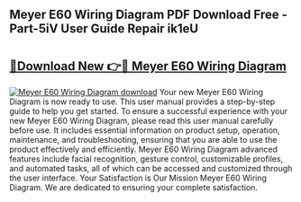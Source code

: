 ## Meyer E60 Wiring Diagram PDF Download Free - Part-5iV User Guide Repair ik1eU

# <h2><a href="http://dft4k7.blite.top/?on=Meyer+E60+Wiring+Diagram">🔗Download New 👉🔴 Meyer E60 Wiring Diagram</a></h2>

[![Meyer E60 Wiring Diagram download](https://i.imgur.com/lujVjoI.png)](http://dft4k7.blite.top/?on=Meyer+E60+Wiring+Diagram)
Your new Meyer E60 Wiring Diagram is now ready to use. This user manual provides a step-by-step guide to help you get started. To ensure a successful experience with your new Meyer E60 Wiring Diagram, please read this user manual carefully before use. It includes essential information on product setup, operation, maintenance, and troubleshooting, ensuring that you are able to use the product effectively and efficiently. Meyer E60 Wiring Diagram advanced features include facial recognition, gesture control, customizable profiles, and automated tasks, all of which can be accessed and customized through the user interface. Your Satisfaction is Our Mission Meyer E60 Wiring Diagram. We are dedicated to ensuring your complete satisfaction.
